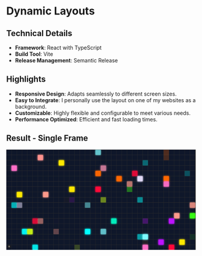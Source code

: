 # Dynamic Layouts

## Technical Details

- **Framework**: React with TypeScript
- **Build Tool**: Vite
- **Release Management**: Semantic Release

## Highlights

- **Responsive Design**: Adapts seamlessly to different screen sizes.
- **Easy to Integrate**: I personally use the layout on one of my websites as a background.
- **Customizable**: Highly flexible and configurable to meet various needs.
- **Performance Optimized**: Efficient and fast loading times.

## Result - Single Frame

![Single frame](public/image.png)
